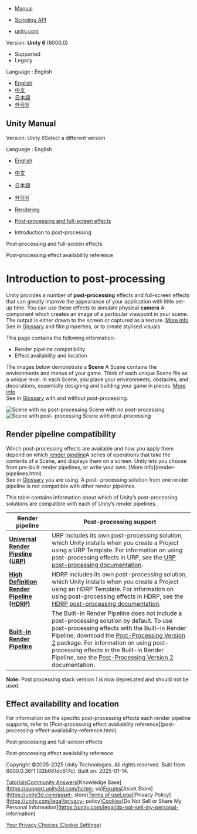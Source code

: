 [](https://docs.unity3d.com)

  * [Manual](../Manual/index.html)
  * [Scripting API](../ScriptReference/index.html)

  * [unity.com](https://unity.com/)

Version: **Unity 6** (6000.0)

  * Supported
  * Legacy

Language : English

  * [English](/Manual/PostProcessingOverview.html)
  * [中文](/cn/current/Manual/PostProcessingOverview.html)
  * [日本語](/ja/current/Manual/PostProcessingOverview.html)
  * [한국어](/kr/current/Manual/PostProcessingOverview.html)

[](https://docs.unity3d.com)

## Unity Manual

Version: Unity 6Select a different version

Language : English

  * [English](/Manual/PostProcessingOverview.html)
  * [中文](/cn/current/Manual/PostProcessingOverview.html)
  * [日本語](/ja/current/Manual/PostProcessingOverview.html)
  * [한국어](/kr/current/Manual/PostProcessingOverview.html)

  * [Rendering](rendering-and-post-processing.html)
  * [Post-processing and full-screen effects](post-processing-and-full-screen-effects.html)
  * Introduction to post-processing

[](post-processing-and-full-screen-effects.html)

Post-processing and full-screen effects

[](post-processing-effect-availability-reference.html)

Post-processing effect availability reference

# Introduction to post-processing

Unity provides a number of ****post-processing**** effects and full-screen
effects that can greatly improve the appearance of your application with
little set-up time. You can use these effects to simulate physical **camera**
A component which creates an image of a particular viewpoint in your scene.
The output is either drawn to the screen or captured as a texture. [More
info](CamerasOverview.html)  
See in [Glossary](Glossary.html#Camera) and film properties, or to create
stylised visuals.

This page contains the following information:

  * Render pipeline compatibility
  * Effect availability and location

The images below demonstrate a **Scene** A Scene contains the environments and
menus of your game. Think of each unique Scene file as a unique level. In each
Scene, you place your environments, obstacles, and decorations, essentially
designing and building your game in pieces. [More info](CreatingScenes.html)  
See in [Glossary](Glossary.html#Scene) with and without post-processing.

![Scene with no post-processing](../uploads/Main/PostProcessing-0.jpg) Scene
with no post-processing ![Scene with post-
processing](../uploads/Main/PostProcessing-1.jpg) Scene with post-processing

## Render pipeline compatibility

Which post-processing effects are available and how you apply them depend on
which [render pipeline](render-pipelines.html)A series of operations that take
the contents of a Scene, and displays them on a screen. Unity lets you choose
from pre-built render pipelines, or write your own. [More info](render-
pipelines.html)  
See in [Glossary](Glossary.html#Renderpipeline) you are using. A post-
processing solution from one render pipeline is not compatible with other
render pipelines.

This table contains information about which of Unity’s post-processing
solutions are compatible with each of Unity’s render pipelines.

**Render pipeline** | **Post-processing support**  
---|---  
**[Universal Render Pipeline (URP)](https://docs.unity3d.com/Packages/com.unity.render-pipelines.universal@latest/index.html)** | URP includes its own post-processing solution, which Unity installs when you create a Project using a URP Template. For information on using post-processing effects in URP, see the [URP post-processing documentation](https://docs.unity3d.com/Packages/com.unity.render-pipelines.universal@latest/index.html?subfolder=/manual/integration-with-post-processing.html).  
**[High Definition Render Pipeline (HDRP)](https://docs.unity3d.com/Packages/com.unity.render-pipelines.high-definition@latest/index.html?preview=1)** | HDRP includes its own post-processing solution, which Unity installs when you create a Project using an HDRP Template. For information on using post-processing effects in HDRP, see the [HDRP post-processing documentation](https://docs.unity3d.com/Packages/com.unity.render-pipelines.high-definition@latest/index.html?subfolder=/manual/Post-Processing-Main.html).  
[**Built-in Render Pipeline**](SL-RenderPipeline.html) | The Built-in Render Pipeline does not include a post-processing solution by default. To use post-processing effects with the Built-in Render Pipeline, download the [Post-Processing Version 2](https://docs.unity3d.com/Packages/com.unity.postprocessing@latest) package. For information on using post-processing effects in the Built-in Render Pipeline, see the [Post-Processing Version 2](https://docs.unity3d.com/Packages/com.unity.postprocessing@latest) documentation.  
  
**Note:** Post processing stack version 1 is now deprecated and should not be
used.

## Effect availability and location

For information on the specific post-processing effects each render pipeline
supports, refer to [Post-processing effect availability reference](post-
processing-effect-availability-reference.html).

[](post-processing-and-full-screen-effects.html)

Post-processing and full-screen effects

[](post-processing-effect-availability-reference.html)

Post-processing effect availability reference

Copyright ©2005-2025 Unity Technologies. All rights reserved. Built from
6000.0.36f1 (02b661dc617c). Built on: 2025-01-14.

[Tutorials](https://learn.unity.com/)[Community
Answers](https://answers.unity3d.com)[Knowledge
Base](https://support.unity3d.com/hc/en-
us)[Forums](https://forum.unity3d.com)[Asset Store](https://unity3d.com/asset-
store)[Terms of
use](https://docs.unity3d.com/Manual/TermsOfUse.html)[Legal](https://unity.com/legal)[Privacy
Policy](https://unity.com/legal/privacy-
policy)[Cookies](https://unity.com/legal/cookie-policy)[Do Not Sell or Share
My Personal Information](https://unity.com/legal/do-not-sell-my-personal-
information)

[Your Privacy Choices (Cookie Settings)](javascript:void\(0\);)

